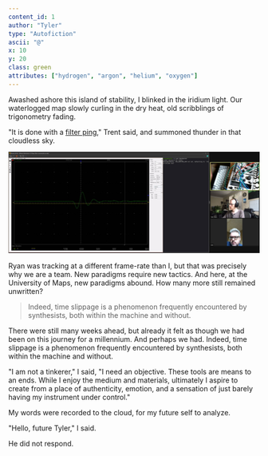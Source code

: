 ```yaml
---
content_id: 1
author: "Tyler"
type: "Autofiction"
ascii: "@"
x: 10
y: 20
class: green
attributes: ["hydrogen", "argon", "helium", "oxygen"]
---
```

Awashed ashore this island of stability, I blinked in the iridium light. Our waterlogged map slowly curling in the dry heat, old scribblings of trigonometry fading.

"It is done with a [filter ping](#4)," Trent said, and summoned thunder in that cloudless sky.

![Filter Ping](/assets/logs/filter-ping.jpg)

Ryan was tracking at a different frame-rate than I, but that was precisely why we are a team. New paradigms require new tactics. And here, at the University of Maps, new paradigms abound. How many more still remained unwritten?

> Indeed, time slippage is a phenomenon frequently encountered by synthesists, both within the machine and without.

There were still many weeks ahead, but already it felt as though we had been on this journey for a millennium. And perhaps we had. Indeed, time slippage is a phenomenon frequently encountered by synthesists, both within the machine and without.

"I am not a tinkerer," I said, "I need an objective. These tools are means to an ends. While I enjoy the medium and materials, ultimately I aspire to create from a place of authenticity, emotion, and a sensation of just barely having my instrument under control."

My words were recorded to the cloud, for my future self to analyze.

"Hello, future Tyler," I said.

He did not respond.
